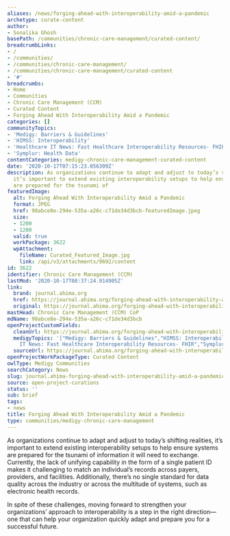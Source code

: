 ```yaml
---
aliases: /news/forging-ahead-with-interoperability-amid-a-pandemic
archetype: curate-content
author:
- Sonalika Ghosh
basePath: /communities/chronic-care-management/curated-content/
breadcrumbLinks:
- /
- /communities/
- /communities/chronic-care-management/
- /communities/chronic-care-management/curated-content
- '#'
breadcrumbs:
- Home
- Communities
- Chronic Care Management (CCM)
- Curated Content
- Forging Ahead With Interoperability Amid a Pandemic
categories: []
communityTopics:
- 'Medigy: Barriers & Guidelines'
- 'HIMSS: Interoperability'
- 'Healthcare IT News: Fast Healthcare Interoperability Resources- FHIR'
- 'Symplur: Health Data'
contentCategories: medigy-chronic-care-management-curated-content
date: '2020-10-17T07:15:23.056309Z'
description: As organizations continue to adapt and adjust to today’s shifting realities,
  it’s important to extend existing interoperability setups to help ensure systems
  are prepared for the tsunami of
featuredImage:
  alt: Forging Ahead With Interoperability Amid a Pandemic
  format: JPEG
  href: 98abce8e-294e-535a-a26c-c71de34d3bcb-featuredImage.jpeg
  size:
  - 1200
  - 1200
  valid: true
  workPackage: 3622
  wpAttachment:
    fileName: Curated_Featured_Image.jpg
    link: /api/v3/attachments/9692/content
id: 3622
identifier: Chronic Care Management (CCM)
lastMod: '2020-10-17T08:37:24.914905Z'
link:
  brand: journal.ahima.org
  href: https://journal.ahima.org/forging-ahead-with-interoperability-amid-a-pandemic/
  original: https://journal.ahima.org/forging-ahead-with-interoperability-amid-a-pandemic/
mastHead: Chronic Care Management (CCM) CoP
mdName: 98abce8e-294e-535a-a26c-c71de34d3bcb
openProjectCustomFields:
  cleanUrl: https://journal.ahima.org/forging-ahead-with-interoperability-amid-a-pandemic/
  medigyTopics: '["Medigy: Barriers & Guidelines","HIMSS: Interoperability","Healthcare
    IT News: Fast Healthcare Interoperability Resources- FHIR","Symplur: Health Data"]'
  sourceUrl: https://journal.ahima.org/forging-ahead-with-interoperability-amid-a-pandemic/
openProjectWorkPackageType: Curated Content
owlType: Medigy Communities
searchCategory: News
slug: journal.ahima-forging-ahead-with-interoperability-amid-a-pandemic
source: open-project-curations
status: ''
sub: brief
tags:
- news
title: Forging Ahead With Interoperability Amid a Pandemic
type: communities/medigy-chronic-care-management
---
```


<p>As organizations continue to adapt and adjust to today’s shifting realities, it’s important to extend existing interoperability setups to help ensure systems are prepared for the tsunami of information it will need to exchange. Currently, the lack of unifying capability in the form of a single patient ID makes it challenging to match an individual’s records across payers, providers, and facilities. Additionally, there’s no single standard for data quality across the industry or across the multitude of systems, such as electronic health records.</p><p>In spite of these challenges, moving forward to strengthen your organizations’ approach to interoperability is a step in the right direction—one that can help your organization quickly adapt and prepare you for a successful future.</p>